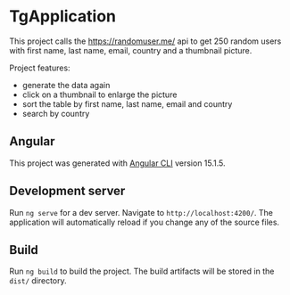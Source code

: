 # TgApplication
This project calls the https://randomuser.me/ api to get 250 random users with first name, last name, email, country and a thumbnail picture.

Project features:
 - generate the data again
 - click on a thumbnail to enlarge the picture
 - sort the table by first name, last name, email and country
 - search by country

## Angular

This project was generated with [Angular CLI](https://github.com/angular/angular-cli) version 15.1.5.

## Development server

Run `ng serve` for a dev server. Navigate to `http://localhost:4200/`. The application will automatically reload if you change any of the source files.

## Build

Run `ng build` to build the project. The build artifacts will be stored in the `dist/` directory.
